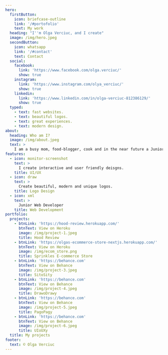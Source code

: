 ```yaml
---
hero:
  firstButton:
    icon: briefcase-outline
    link: '/#portofolio'
    text: My work
  heading: "I''m Olga Verciuc, and I create"
  image: /img/hero.jpeg
  secondButton:
    icon: whatsapp
    link: '/#contact'
    text: Contact
  social:
    facebook:
      link: 'https://www.facebook.com/olga.verciuc/'
      show: true
    instagram:
      link: 'https://www.instagram.com/olya_verciuc/'
      show: true
    linkedin:
      link: 'https://www.linkedin.com/in/olga-verciuc-812386129/'
      show: true
  typed:
    - text: fast websites.
    - text: beautiful logos.
    - text: great experiences.
    - text: modern design.
about:
  heading: Who am I?
  image: /img/about.jpeg
  text: >
    I am a busy mom, food-blogger, cook and in the near future a Junior Web Developer. I love being active, hiking, cycling, skiing or just going for strolls in the neighborhood.
features:
  - icon: monitor-screenshot
    text: >
      I create interactive and user friendly deisgns.
    title: UI/UX
  - icon: draw
    text: >
      Create beautiful, modern and unique logos.
    title: Logo Design
  - icon: xml
    text: >
      Junior Web Developer
    title: Web Development
portfolio:
  projects:
    - btnLink: 'https://hood-review.herokuapp.com/'
      btnText: View on Heroku
      image: /img/project-1.jpeg
      title: Hood Review
    - btnLink: 'https://olgas-ecommerce-store-nextjs.herokuapp.com/'
      btnText: View on Heroku
      image: /img/ecom_store.png
      title: Sprinkles E-commerce Store
    - btnLink: 'https://behance.com'
      btnText: View on Behance
      image: /img/project-3.jpeg
      title: SitoSity
    - btnLink: 'https://behance.com'
      btnText: View on Behance
      image: /img/project-4.jpeg
      title: DrawoDrawy
    - btnLink: 'https://behance.com'
      btnText: View on Behance
      image: /img/project-5.jpeg
      title: PagoPagy
    - btnLink: 'https://behance.com'
      btnText: View on Behance
      image: /img/project-6.jpeg
      title: UIoUXy
  title: My projects
footer:
  text: © Olga Verciuc
---
```


